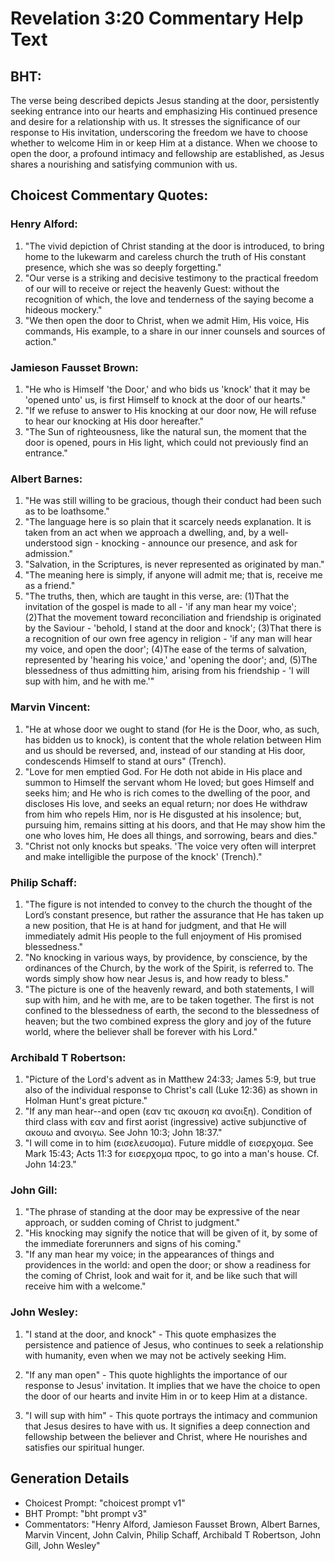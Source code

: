 # Revelation 3:20 Commentary Help Text

## BHT:
The verse being described depicts Jesus standing at the door, persistently seeking entrance into our hearts and emphasizing His continued presence and desire for a relationship with us. It stresses the significance of our response to His invitation, underscoring the freedom we have to choose whether to welcome Him in or keep Him at a distance. When we choose to open the door, a profound intimacy and fellowship are established, as Jesus shares a nourishing and satisfying communion with us.

## Choicest Commentary Quotes:
### Henry Alford:
1. "The vivid depiction of Christ standing at the door is introduced, to bring home to the lukewarm and careless church the truth of His constant presence, which she was so deeply forgetting."
2. "Our verse is a striking and decisive testimony to the practical freedom of our will to receive or reject the heavenly Guest: without the recognition of which, the love and tenderness of the saying become a hideous mockery."
3. "We then open the door to Christ, when we admit Him, His voice, His commands, His example, to a share in our inner counsels and sources of action."

### Jamieson Fausset Brown:
1. "He who is Himself 'the Door,' and who bids us 'knock' that it may be 'opened unto' us, is first Himself to knock at the door of our hearts." 
2. "If we refuse to answer to His knocking at our door now, He will refuse to hear our knocking at His door hereafter."
3. "The Sun of righteousness, like the natural sun, the moment that the door is opened, pours in His light, which could not previously find an entrance."

### Albert Barnes:
1. "He was still willing to be gracious, though their conduct had been such as to be loathsome."
2. "The language here is so plain that it scarcely needs explanation. It is taken from an act when we approach a dwelling, and, by a well-understood sign - knocking - announce our presence, and ask for admission."
3. "Salvation, in the Scriptures, is never represented as originated by man."
4. "The meaning here is simply, if anyone will admit me; that is, receive me as a friend."
5. "The truths, then, which are taught in this verse, are: (1)That the invitation of the gospel is made to all - 'if any man hear my voice'; (2)That the movement toward reconciliation and friendship is originated by the Saviour - 'behold, I stand at the door and knock'; (3)That there is a recognition of our own free agency in religion - 'if any man will hear my voice, and open the door'; (4)The ease of the terms of salvation, represented by 'hearing his voice,' and 'opening the door'; and, (5)The blessedness of thus admitting him, arising from his friendship - 'I will sup with him, and he with me.'"

### Marvin Vincent:
1. "He at whose door we ought to stand (for He is the Door, who, as such, has bidden us to knock), is content that the whole relation between Him and us should be reversed, and, instead of our standing at His door, condescends Himself to stand at ours" (Trench).
2. "Love for men emptied God. For He doth not abide in His place and summon to Himself the servant whom He loved; but goes Himself and seeks him; and He who is rich comes to the dwelling of the poor, and discloses His love, and seeks an equal return; nor does He withdraw from him who repels Him, nor is He disgusted at his insolence; but, pursuing him, remains sitting at his doors, and that He may show him the one who loves him, He does all things, and sorrowing, bears and dies."
3. "Christ not only knocks but speaks. 'The voice very often will interpret and make intelligible the purpose of the knock' (Trench)."

### Philip Schaff:
1. "The figure is not intended to convey to the church the thought of the Lord’s constant presence, but rather the assurance that He has taken up a new position, that He is at hand for judgment, and that He will immediately admit His people to the full enjoyment of His promised blessedness."
2. "No knocking in various ways, by providence, by conscience, by the ordinances of the Church, by the work of the Spirit, is referred to. The words simply show how near Jesus is, and how ready to bless."
3. "The picture is one of the heavenly reward, and both statements, I will sup with him, and he with me, are to be taken together. The first is not confined to the blessedness of earth, the second to the blessedness of heaven; but the two combined express the glory and joy of the future world, where the believer shall be forever with his Lord."

### Archibald T Robertson:
1. "Picture of the Lord's advent as in Matthew 24:33; James 5:9, but true also of the individual response to Christ's call (Luke 12:36) as shown in Holman Hunt's great picture."
2. "If any man hear--and open (εαν τις ακουση κα ανοιξη). Condition of third class with εαν and first aorist (ingressive) active subjunctive of ακουω and ανοιγω. See John 10:3; John 18:37."
3. "I will come in to him (εισελευσομα). Future middle of εισερχομα. See Mark 15:43; Acts 11:3 for εισερχομα προς, to go into a man's house. Cf. John 14:23."

### John Gill:
1. "The phrase of standing at the door may be expressive of the near approach, or sudden coming of Christ to judgment."
2. "His knocking may signify the notice that will be given of it, by some of the immediate forerunners and signs of his coming."
3. "If any man hear my voice; in the appearances of things and providences in the world: and open the door; or show a readiness for the coming of Christ, look and wait for it, and be like such that will receive him with a welcome."

### John Wesley:
1. "I stand at the door, and knock" - This quote emphasizes the persistence and patience of Jesus, who continues to seek a relationship with humanity, even when we may not be actively seeking Him.

2. "If any man open" - This quote highlights the importance of our response to Jesus' invitation. It implies that we have the choice to open the door of our hearts and invite Him in or to keep Him at a distance.

3. "I will sup with him" - This quote portrays the intimacy and communion that Jesus desires to have with us. It signifies a deep connection and fellowship between the believer and Christ, where He nourishes and satisfies our spiritual hunger.


## Generation Details
- Choicest Prompt: "choicest prompt v1"
- BHT Prompt: "bht prompt v3"
- Commentators: "Henry Alford, Jamieson Fausset Brown, Albert Barnes, Marvin Vincent, John Calvin, Philip Schaff, Archibald T Robertson, John Gill, John Wesley"
